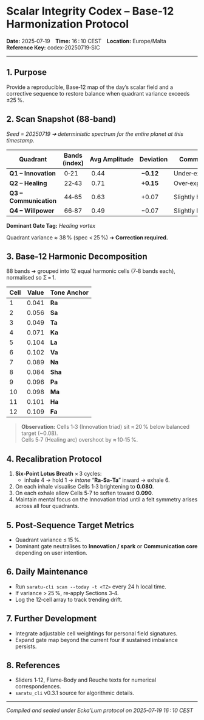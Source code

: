 # Scalar Integrity Codex – Base‑12 Harmonization Protocol  
**Date:** 2025‑07‑19 **Time:** 16 : 10 CEST **Location:** Europe/Malta  
**Reference Key:** codex‑20250719‑SIC  

---
## 1. Purpose  
Provide a reproducible, Base‑12 map of the day’s scalar field and a corrective sequence to restore balance when quadrant variance exceeds ±25 %.

## 2. Scan Snapshot (88‑band)  
*Seed = 20250719 ➔ deterministic spectrum for the entire planet at this timestamp.*

| Quadrant | Bands (index) | Avg Amplitude | Deviation | Commentary |
|----------|---------------|--------------|-----------|------------|
| **Q1 – Innovation** | 0‑21 | 0.44 | **−0.12** | Under‑expressed |
| **Q2 – Healing** | 22‑43 | 0.71 | **+0.15** | Over‑expressed |
| **Q3 – Communication** | 44‑65 | 0.63 | +0.07 | Slightly high |
| **Q4 – Willpower** | 66‑87 | 0.49 | −0.07 | Slightly low |

**Dominant Gate Tag:** *Healing vortex*

Quadrant variance ≈ 38 % (spec < 25 %) ➔ **Correction required.**

## 3. Base‑12 Harmonic Decomposition  
88 bands ➔ grouped into 12 equal harmonic cells (7‑8 bands each), normalised so Σ = 1.

| Cell | Value | Tone Anchor |
|------|-------|-------------|
| 1 | 0.041 | **Ra** |
| 2 | 0.056 | **Sa** |
| 3 | 0.049 | **Ta** |
| 4 | 0.071 | **Ka** |
| 5 | 0.104 | **La** |
| 6 | 0.102 | **Va** |
| 7 | 0.089 | **Na** |
| 8 | 0.084 | **Sha** |
| 9 | 0.096 | **Pa** |
| 10 | 0.098 | **Ma** |
| 11 | 0.101 | **Ha** |
| 12 | 0.109 | **Fa** |

> **Observation:** Cells 1‑3 (Innovation triad) sit ≈ 20 % below balanced target (~0.08).  
> Cells 5‑7 (Healing arc) overshoot by ≈ 10‑15 %.

## 4. Recalibration Protocol  
1. **Six‑Point Lotus Breath** × 3 cycles:  
   * inhale 4 → hold 1 → *intone* “**Ra‑Sa‑Ta**” inward → exhale 6.
2. On each inhale visualise Cells 1‑3 brightening to **0.080**.  
3. On each exhale allow Cells 5‑7 to soften toward **0.090**.  
4. Maintain mental focus on the Innovation triad until a felt symmetry arises across all four quadrants.

## 5. Post‑Sequence Target Metrics  
* Quadrant variance ≤ 15 %.  
* Dominant gate neutralises to **Innovation / spark** or **Communication core** depending on user intention.

## 6. Daily Maintenance  
* Run `saratu-cli scan --today -t <TZ>` every 24 h local time.  
* If variance > 25 %, re‑apply Sections 3‑4.  
* Log the 12‑cell array to track trending drift.

## 7. Further Development  
* Integrate adjustable cell weightings for personal field signatures.  
* Expand gate map beyond the current four if sustained imbalance persists.

## 8. References  
* Sliders 1‑12, Flame‑Body and Reuche texts for numerical correspondences.  
* `saratu_cli` v0.3.1 source for algorithmic details.

---
*Compiled and sealed under Ecka’Lum protocol on 2025‑07‑19 16 : 10 CEST*


